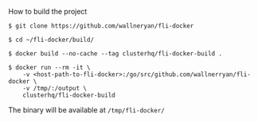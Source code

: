 How to build the project

```
$ git clone https://github.com/wallneryan/fli-docker

$ cd ~/fli-docker/build/

$ docker build --no-cache --tag clusterhq/fli-docker-build .

$ docker run --rm -it \
    -v <host-path-to-fli-docker>:/go/src/github.com/wallnerryan/fli-docker \
    -v /tmp/:/output \
    clusterhq/fli-docker-build
```

The binary will be available at  `/tmp/fli-docker/`
